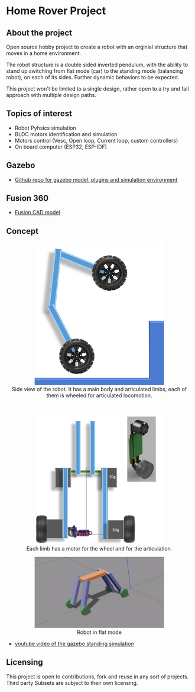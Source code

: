 # Home Rover Project
## About the project
Open source hobby project to create a robot with an orginial structure that moves in a home environment.

The robot structure is a double sided inverted pendulum, with the ability to stand up switching from flat mode (car) to the standing mode (balancing robot), on each of its sides. Further dynamic behaviors to be expected.

This project won't be limited to a single design, rather open to a try and fail approach with multiple design paths.

## Topics of interest
* Robot Pyhsics simulation
* BLDC motors identification and simulation
* Motors control (Vesc, Open loop, Current loop, custom controllers)
* On board computer (ESP32, ESP-IDF)
## Gazebo
* [Github repo for gazebo model, plugins and simulation environment](https://github.com/Roblibs/gzrover)

## Fusion 360
* [Fusion CAD model](http://a360.co/2x9UzpX)

## Concept
<p align="center">
  <img src="doc/side view.png" width="350" title="rover robot concept side view" alt="rover robot concept side view">
  <br>Side view of the robot. It has a main body and articulated limbs, each of them is wheeled for articulated locomotion.
</p>

<br>

<p align="center">
  <img src="doc/limb concept.png" width="350" title="limb concept" alt="limb concept">
  <br>Each limb has a motor for the wheel and for the articulation.
</p>

<p align="center">
  <img src="doc/gazebo sim stand.png" ref="https://www.youtube.com/watch?v=AlXYAZM_Tuc&feature=youtu.be" target="_blank" width="350" title="gazebo sim stand" alt="gazebo sim stand"><br>Robot in flat mode
</p>

* [youtube video of the gazebo standing simulation](https://www.youtube.com/watch?v=1Tv4VYB-lmo)

## Licensing
This project is open to contributions, fork and reuse in any sort of projects. Third party Subsets are subject to their own licensing.
